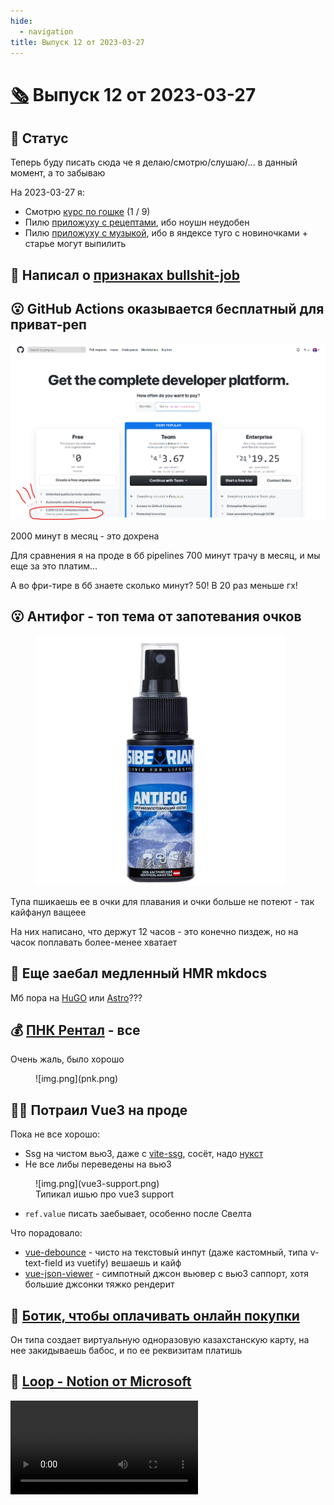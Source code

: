 ```yaml
---
hide:
  - navigation
title: Выпуск 12 от 2023-03-27
---
```


# [🗞️](..) Выпуск 12 от 2023-03-27 

## 👀 Статус

Теперь буду писать сюда че я делаю/смотрю/слушаю/... в данный момент, а то забываю

На 2023-03-27 я:

- Смотрю [курс по гошке](https://www.youtube.com/playlist?list=PLrCZzMib1e9q-X5V9pTM6J0AemRWseM7I) (1 / 9)
- Пилю [приложуху с рецептами](https://github.com/potykion/skovoroda), ибо ноушн неудобен
- Пилю [приложуху с музыкой](https://github.com/potykion/player), ибо в яндексе туго с новиночками + старье могут
  выпилить

## 📝 Написал о [признаках bullshit-job](../../b/work/bad-job.md)

## 😮 GitHub Actions оказывается бесплатный для приват-реп

![img.png](gh-actions.png)

2000 минут в месяц - это дохрена

Для сравнения я на проде в бб pipelines 700 минут трачу в месяц, и мы еще за это платим...

А во фри-тире в бб знаете сколько минут? 50! В 20 раз меньше гх!

## 😮 Антифог - топ тема от запотевания очков

<figure>
<img src="antifog.jpg" width="400">
</figure>

Тупа пшикаешь ее в очки для плавания и очки больше не потеют - так кайфанул ващеее

На них написано, что держут 12 часов - это конечно пиздеж, но на часок поплавать более-менее хватает

## 🤔 Еще заебал медленный HMR mkdocs

Mб пора на [HuGO](https://gohugo.io/) или [Astro](https://astro.build/)???

## 💰 [ПНК Рентал](https://pnkrental.ru/) - все

Очень жаль, было хорошо

<figure markdown>
  ![img.png](pnk.png)
</figure>

## 🧑‍💻 Потраил Vue3 на проде

Пока не все хорошо:

- Ssg на чистом вью3, даже с [vite-ssg](https://github.com/antfu/vite-ssg), сосёт, надо [нукст](https://nuxt.com/) 
- Не все либы переведены на вью3

  
<figure markdown>
  ![img.png](vue3-support.png)
  <figcaption>Типикал ишью про vue3 support</figcaption>
</figure>
  
- `ref.value` писать заебывает, особенно после Свелта

Что порадовало:

- [vue-debounce](https://github.com/dhershman1/vue-debounce) - чисто на текстовый инпут (даже кастомный, типа v-text-field из vuetify) вешаешь и кайф
- [vue-json-viewer](https://github.com/chenfengjw163/vue-json-viewer) -  симпотный джсон вьювер с вью3 саппорт, хотя большие джсонки тяжко рендерит

## 🔎 [Ботик, чтобы оплачивать онлайн покупки](https://t.me/for_pur_bot)

Он типа создает виртуальную одноразовую казахстанскую карту, на нее закидываешь бабос, и по ее реквизитам платишь

## 🔎 [Loop - Notion от Microsoft](https://www.microsoft.com/en-us/microsoft-loop)

<video src="https://cdn-dynmedia-1.microsoft.com/is/content/microsoftcorp/WhatisLoop_video_en-us-0x720-3266k" controls></video>

